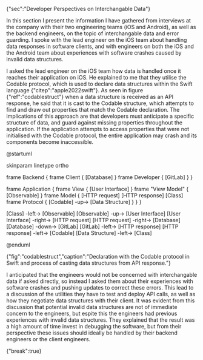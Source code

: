 {"sec":"Developer Perspectives on Interchangable Data"}

In this section I present the information I have gathered from interviews at the company with their two engineering teams (iOS and Android), as well as the backend engineers, on the topic of interchangable data and error guarding. I spoke with the lead engineer on the iOS team about handling data responses in software clients, and with engineers on both the iOS and the Android team about experiences with software crashes caused by invalid data structures.

I asked the lead engineer on the iOS team how data is handled once it reaches their application on iOS. He explained to me that they utilise the Codable protocol, which is used to declare data structures within the Swift language {"citep":"apple2022swift"}. As seen in figure {"ref":"codablestruct"} when a data structure is received as an API response, he said that it is cast to the Codable structure, which attempts to find and draw out properties that match the Codable declaration. The implications of this approach are that developers must anticipate a specific structure of data, and guard against missing properties throughout the application. If the application attempts to access properties that were not initialised with the Codable protocol, the entire application may crash and its components become inaccessible.

@startuml

skinparam linetype ortho

<style>
componentDiagram {
    BackGroundColor transparent
    frame {
        BackGroundColor white
    }
    component {
        BackGroundColor white
    }
}
</style>

frame Backend {
    frame Client  {
        [Database]
    }
    frame Developer {
        [GitLab]
    }
}

frame Application {
    frame View {
        [User Interface]
    }
    frame "View Model" {
        [Observable]
    }
    frame Model {
        [HTTP request]
        [HTTP response]
        [Class]
        frame Protocol {
            [Codable] -up-> [Data Structure]
        }
    }
}

[Class] -left-> [Observable]
[Observable] -up-> [User Interface]
[User Interface] -right-> [HTTP request]
[HTTP request] -right-> [Database]
[Database] -down-> [GitLab]
[GitLab] -left-> [HTTP response]
[HTTP response] -left-> [Codable]
[Data Structure] -left-> [Class]

@enduml

{"fig":"codablestruct","caption":"Declaration with the Codable protocol in Swift and process of casting data structures from API response."}

I anticipated that the engineers would not be concerned with interchangable data if asked directly, so instead I asked them about their experiences with software crashes and pushing updates to correct these errors. This lead to a discussion of the utilities they have to test and deploy API calls, as well as how they negotiate data structures with their client. It was evident from this discussion that potential invalid data structures are not of immediate concern to the engineers, but espite this the engineers had previous experiences with invalid data structures. They explained that the result was a high amount of time invest in debugging the software, but from their perspective these issues should ideally be handled by their backend engineers or the client engineers.

{"break":true}